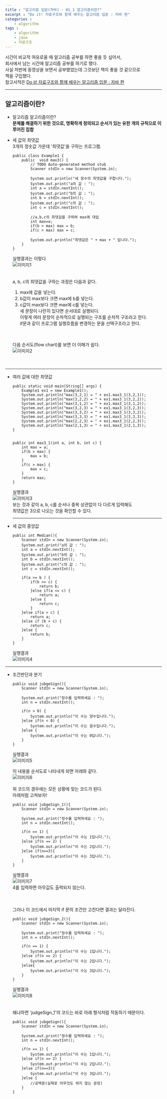 ```yaml
---
title : "알고리즘 입문(자바) - 01_1 알고리즘이란?"
excerpt : "Do it! 자료구조와 함께 배우는 알고리즘 입문 : 자바 편"
categories : 
    - algorithm
tags : 
    - algorithm
    - java
    - 자료구조
---
```


시간이 비교적 여유로울 때 알고리즘 공부를 하면 좋을 듯 싶어서,  
회사에서 남는 시간에 알고리즘 공부를 하기로 했다.  
사실 저번에 동영상을 보면서 공부했었는데 그것보단 책이 좋을 것 같으므로  
책을 구입했다.  
참고서적은 [Do it! 자료구조와 함께 배우는 알고리즘 입문 : 자바 편](http://aladin.kr/p/je2nz)  

---

## 알고리즘이란?  
+ 알고리즘
    알고리즘이란?  
    **문제를 해결하기 위한 것으로, 명확하게 정의되고 순서가 있는 유한 개의 규칙으로 이루어진 집합**

+ 세 값의 최댓값  
    3개의 정숫값 가운데 '최댓값'을 구하는 프로그램.  
    ``` 
    public class Example1 {
        public  void max3() {
            // TODO Auto-generated method stub
            Scanner stdIn = new Scanner(System.in);
            
            System.out.println("세 정수의 최댓값을 구합니다.");
            System.out.print("a의 값 : ");
            int a = stdIn.nextInt();
            System.out.print("b의 값 : ");
            int b = stdIn.nextInt();
            System.out.print("c의 값 : ");
            int c = stdIn.nextInt();
            
            //a,b,c의 최댓값을 구하여 max에 대입
            int max=a;
            if(b > max) max = b;
            if(c > max) max = c;
            
            System.out.println("최댓값은 " + max + " 입니다.");
        }
    }
    ``` 
    실행결과는 이렇다  
    ![이미지1](/assets/images/210825/1.PNG)  <br><br><br>
    a, b, c의 최댓값을 구하는 과정은 다음과 같다.
    1. max에 값을 넣는다.  
    2. b값이 max보다 크면 max에 b를 넣는다.  
    3. c값이 max보다 크면 max에 c를 넣는다.  
    세 문장이 나란히 있다면 순서대로 실행되다.  
    이렇게 여러 문장이 순차적으로 실행되는 구조를 순차적 구조라고 한다.  
    if문과 같이 프로그램 실행흐름을 변경하는 문을 선택구조라고 한다.  <br><br><br>

    다음 순서도(flow chart)를 보면 더 이해가 쉽다.  
    ![이미지2](/assets/images/210825/2.PNG)  <br><br><br>

---

+ 여러 값에 대한 최댓값  
    ``` 
    public static void main(String[] args) {
		Example1 ex1 = new Example1();
		System.out.println("max(3,2,1) = " + ex1.max3_1(3,2,1));
		System.out.println("max(3,2,2) = " + ex1.max3_1(3,2,2));
		System.out.println("max(3,1,2) = " + ex1.max3_1(3,1,2));
		System.out.println("max(3,2,3) = " + ex1.max3_1(3,2,3));
		System.out.println("max(3,3,2) = " + ex1.max3_1(3,3,2));
		System.out.println("max(3,3,3) = " + ex1.max3_1(3,3,3));
		System.out.println("max(2,2,3) = " + ex1.max3_1(2,2,3));
		System.out.println("max(2,1,3) = " + ex1.max3_1(2,1,3));
	}
    

    public int max3_1(int a, int b, int c) {
		int max = a;
		if(b > max) {
			max = b;
		}
		if(c > max) {
			max = c;
		}
		return max;
	}
    ```  
    실행결과  
    ![이미지3](/assets/images/210825/3.PNG)    
    보는 것과 같이 a, b, c를 순서나 중복 상관없이 다 다르게 입력해도  
    최댓값은 3으로 나오는 것을 확인할 수 있다.  

    ---

+ 세 값의 중앙값
    ```  
    public int Median(){
		Scanner stdIn = new Scanner(System.in);
		System.out.print("a의 값 : ");
		int a = stdIn.nextInt();
		System.out.print("b의 값 : ");
		int b = stdIn.nextInt();
		System.out.print("c의 값 : ");
		int c = stdIn.nextInt();
		
		if(a >= b ) {
			if(b >= c) {
				return b;
			}else if(a <= c) {
				return a;
			}else {
				return c;
			}
		}else if(a > c) {
			return a;
		}else if (b > c) {
			return c;
		}else {
			return b;
		}
	}
    ```  
    실행결과  
    ![이미지4](/assets/images/210825/4.PNG)  

---

+ 조건판단과 분기  
    ```  
    public void jubgeSign(){
		Scanner stdIn = new Scanner(System.in);
		
		System.out.print("정수를 입력하세요 : ");
		int n = stdIn.nextInt();
		
		if(n > 0) {
			System.out.println("이 수는 양수입니다.");
		}else if(n < 0) {
			System.out.println("이 수는 음수입니다.");
		}else {
			System.out.println("이 수는 0입니다.");
		}
	}
    ```  

    실행결과  
    ![이미지5](/assets/images/210825/5.PNG)    

    이 내용을 순서도로 나타내게 되면 아래와 같다.  
    ![이미지6](/assets/images/210825/6.PNG)    <br><br>
    위 코드의 경우에는 모든 상황에 맞는 코드가 된다.  
    아래처럼 고쳐보자!  
    ``` 
    public void jubgeSign_1(){
		Scanner stdIn = new Scanner(System.in);
		
		System.out.print("정수를 입력하세요 : ");
		int n = stdIn.nextInt();
		
		if(n == 1) {
			System.out.println("이 수는 1입니다.");
		}else if(n == 2) {
			System.out.println("이 수는 2입니다.");
		}else if(n==3){
			System.out.println("이 수는 3입니다.");
		}
	}
    ```  
    실행결과  
    ![이미지7](/assets/images/210825/7.PNG)    
    4를 입력하면 아무값도 출력되지 않는다.  
    <br><br><br>
    그러나 이 코드에서 마지막 if 문의 조건만 고친다면 결과는 달라진다.  
    ``` 
    public void jubgeSign_2(){
		Scanner stdIn = new Scanner(System.in);
		
		System.out.print("정수를 입력하세요 : ");
		int n = stdIn.nextInt();
		
		if(n == 1) {
			System.out.println("이 수는 1입니다.");
		}else if(n == 2) {
			System.out.println("이 수는 2입니다.");
		}else{
			System.out.println("이 수는 3입니다.");
		}
	}
    ```  
    실행결과  
    ![이미지8](/assets/images/210825/8.PNG)  <br><br><br>
    왜냐하면 'judgeSign_1'의 코드는 바로 아래 형식처럼 작동하기 때문이다.  
    ``` 
    public void jubgeSign(){
		Scanner stdIn = new Scanner(System.in);
		
		System.out.print("정수를 입력하세요 : ");
		int n = stdIn.nextInt();
		
		if(n == 1) {
			System.out.println("이 수는 1입니다.");
		}else if(n == 2) {
			System.out.println("이 수는 2입니다.");
		}else if(n==3){
			System.out.println("이 수는 3입니다.");
		}else {
			//공백문(실제로 아무것도 하지 않는 문장)
		}
	}
    ```  



